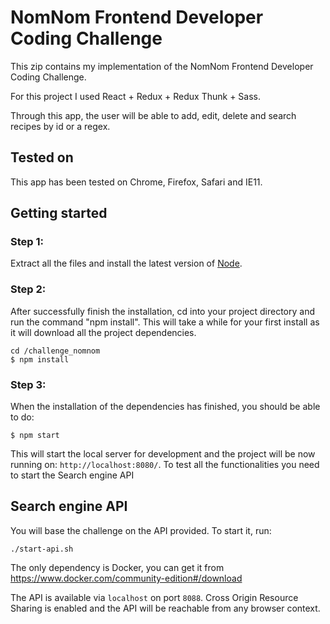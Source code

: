 # NomNom Frontend Developer Coding Challenge

This zip contains my implementation of the NomNom Frontend Developer Coding Challenge.

For this project I used React + Redux + Redux Thunk + Sass.

Through this app, the user will be able to add, edit, delete and search recipes by id or a regex.

## Tested on
This app has been tested on Chrome, Firefox, Safari and IE11.

## Getting started

### Step 1:
Extract all the files and install the latest version of [Node](https://nodejs.org/).

### Step 2:

After successfully finish the installation, cd into your project directory and run the command "npm install". This will take a while for your first install as it will download all the project dependencies.

```
cd /challenge_nomnom
$ npm install
```

### Step 3:
When the installation of the dependencies has finished, you should be able to do:

```
$ npm start
```

This will start the local server for development and the project will be now running on: `http://localhost:8080/`.
To test all the functionalities you need to start the Search engine API

## Search engine API

You will base the challenge on the API provided. To start it, run:

```
./start-api.sh
```

The only dependency is Docker, you can get it from https://www.docker.com/community-edition#/download

The API is available via `localhost` on port `8088`. Cross Origin Resource Sharing is
enabled and the API will be reachable from any browser context.

